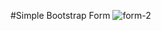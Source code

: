 #Simple Bootstrap Form
![form-2](https://user-images.githubusercontent.com/37222497/66271163-82d18700-e878-11e9-980b-8b57bb22336b.JPG)
